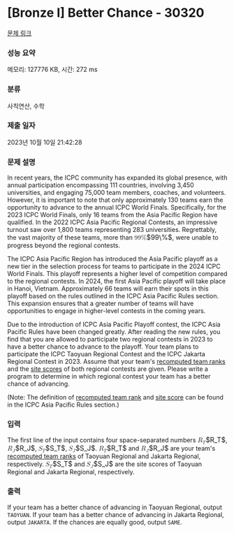 # [Bronze I] Better Chance - 30320 

[문제 링크](https://www.acmicpc.net/problem/30320) 

### 성능 요약

메모리: 127776 KB, 시간: 272 ms

### 분류

사칙연산, 수학

### 제출 일자

2023년 10월 10일 21:42:28

### 문제 설명

<p>In recent years, the ICPC community has expanded its global presence, with annual participation encompassing 111 countries, involving 3,450 universities, and engaging 75,000 team members, coaches, and volunteers. However, it is important to note that only approximately 130 teams earn the opportunity to advance to the annual ICPC World Finals. Specifically, for the 2023 ICPC World Finals, only 16 teams from the Asia Pacific Region have qualified. In the 2022 ICPC Asia Pacific Regional Contests, an impressive turnout saw over 1,800 teams representing 283 universities. Regrettably, the vast majority of these teams, more than <mjx-container class="MathJax" jax="CHTML" style="font-size: 109%; position: relative;"><mjx-math class="MJX-TEX" aria-hidden="true"><mjx-mn class="mjx-n"><mjx-c class="mjx-c39"></mjx-c><mjx-c class="mjx-c39"></mjx-c></mjx-mn><mjx-mi class="mjx-n"><mjx-c class="mjx-c25"></mjx-c></mjx-mi></mjx-math><mjx-assistive-mml unselectable="on" display="inline"><math xmlns="http://www.w3.org/1998/Math/MathML"><mn>99</mn><mi mathvariant="normal">%</mi></math></mjx-assistive-mml><span aria-hidden="true" class="no-mathjax mjx-copytext">$99\%$</span></mjx-container>, were unable to progress beyond the regional contests.</p>

<p>The ICPC Asia Pacific Region has introduced the Asia Pacific playoff as a new tier in the selection process for teams to participate in the 2024 ICPC World Finals. This playoff represents a higher level of competition compared to the regional contests. In 2024, the first Asia Pacific playoff will take place in Hanoi, Vietnam. Approximately 66 teams will earn their spots in this playoff based on the rules outlined in the ICPC Asia Pacific Rules section. This expansion ensures that a greater number of teams will have opportunities to engage in higher-level contests in the coming years.</p>

<p>Due to the introduction of ICPC Asia Pacific Playoff contest, the ICPC Asia Pacific Rules have been changed greatly. After reading the new rules, you find that you are allowed to participate two regional contests in 2023 to have a better chance to advance to the playoff. Your team plans to participate the ICPC Taoyuan Regional Contest and the ICPC Jakarta Regional Contest in 2023. Assume that your team's <u>recomputed team ranks</u> and the <u>site scores</u> of both regional contests are given. Please write a program to determine in which regional contest your team has a better chance of advancing.</p>

<p>(Note: The definition of <u>recomputed team rank</u> and <u>site score</u> can be found in the ICPC Asia Pacific Rules section.)</p>

### 입력 

 <p>The first line of the input contains four space-separated numbers <mjx-container class="MathJax" jax="CHTML" style="font-size: 109%; position: relative;"><mjx-math class="MJX-TEX" aria-hidden="true"><mjx-msub><mjx-mi class="mjx-i"><mjx-c class="mjx-c1D445 TEX-I"></mjx-c></mjx-mi><mjx-script style="vertical-align: -0.15em;"><mjx-mi class="mjx-i" size="s"><mjx-c class="mjx-c1D447 TEX-I"></mjx-c></mjx-mi></mjx-script></mjx-msub></mjx-math><mjx-assistive-mml unselectable="on" display="inline"><math xmlns="http://www.w3.org/1998/Math/MathML"><msub><mi>R</mi><mi>T</mi></msub></math></mjx-assistive-mml><span aria-hidden="true" class="no-mathjax mjx-copytext">$R_T$</span></mjx-container>, <mjx-container class="MathJax" jax="CHTML" style="font-size: 109%; position: relative;"><mjx-math class="MJX-TEX" aria-hidden="true"><mjx-msub><mjx-mi class="mjx-i"><mjx-c class="mjx-c1D445 TEX-I"></mjx-c></mjx-mi><mjx-script style="vertical-align: -0.15em;"><mjx-mi class="mjx-i" size="s"><mjx-c class="mjx-c1D43D TEX-I"></mjx-c></mjx-mi></mjx-script></mjx-msub></mjx-math><mjx-assistive-mml unselectable="on" display="inline"><math xmlns="http://www.w3.org/1998/Math/MathML"><msub><mi>R</mi><mi>J</mi></msub></math></mjx-assistive-mml><span aria-hidden="true" class="no-mathjax mjx-copytext">$R_J$</span></mjx-container>, <mjx-container class="MathJax" jax="CHTML" style="font-size: 109%; position: relative;"><mjx-math class="MJX-TEX" aria-hidden="true"><mjx-msub><mjx-mi class="mjx-i"><mjx-c class="mjx-c1D446 TEX-I"></mjx-c></mjx-mi><mjx-script style="vertical-align: -0.15em; margin-left: -0.032em;"><mjx-mi class="mjx-i" size="s"><mjx-c class="mjx-c1D447 TEX-I"></mjx-c></mjx-mi></mjx-script></mjx-msub></mjx-math><mjx-assistive-mml unselectable="on" display="inline"><math xmlns="http://www.w3.org/1998/Math/MathML"><msub><mi>S</mi><mi>T</mi></msub></math></mjx-assistive-mml><span aria-hidden="true" class="no-mathjax mjx-copytext">$S_T$</span></mjx-container>, <mjx-container class="MathJax" jax="CHTML" style="font-size: 109%; position: relative;"><mjx-math class="MJX-TEX" aria-hidden="true"><mjx-msub><mjx-mi class="mjx-i"><mjx-c class="mjx-c1D446 TEX-I"></mjx-c></mjx-mi><mjx-script style="vertical-align: -0.15em; margin-left: -0.032em;"><mjx-mi class="mjx-i" size="s"><mjx-c class="mjx-c1D43D TEX-I"></mjx-c></mjx-mi></mjx-script></mjx-msub></mjx-math><mjx-assistive-mml unselectable="on" display="inline"><math xmlns="http://www.w3.org/1998/Math/MathML"><msub><mi>S</mi><mi>J</mi></msub></math></mjx-assistive-mml><span aria-hidden="true" class="no-mathjax mjx-copytext">$S_J$</span></mjx-container>. <mjx-container class="MathJax" jax="CHTML" style="font-size: 109%; position: relative;"><mjx-math class="MJX-TEX" aria-hidden="true"><mjx-msub><mjx-mi class="mjx-i"><mjx-c class="mjx-c1D445 TEX-I"></mjx-c></mjx-mi><mjx-script style="vertical-align: -0.15em;"><mjx-mi class="mjx-i" size="s"><mjx-c class="mjx-c1D447 TEX-I"></mjx-c></mjx-mi></mjx-script></mjx-msub></mjx-math><mjx-assistive-mml unselectable="on" display="inline"><math xmlns="http://www.w3.org/1998/Math/MathML"><msub><mi>R</mi><mi>T</mi></msub></math></mjx-assistive-mml><span aria-hidden="true" class="no-mathjax mjx-copytext">$R_T$</span></mjx-container> and <mjx-container class="MathJax" jax="CHTML" style="font-size: 109%; position: relative;"><mjx-math class="MJX-TEX" aria-hidden="true"><mjx-msub><mjx-mi class="mjx-i"><mjx-c class="mjx-c1D445 TEX-I"></mjx-c></mjx-mi><mjx-script style="vertical-align: -0.15em;"><mjx-mi class="mjx-i" size="s"><mjx-c class="mjx-c1D43D TEX-I"></mjx-c></mjx-mi></mjx-script></mjx-msub></mjx-math><mjx-assistive-mml unselectable="on" display="inline"><math xmlns="http://www.w3.org/1998/Math/MathML"><msub><mi>R</mi><mi>J</mi></msub></math></mjx-assistive-mml><span aria-hidden="true" class="no-mathjax mjx-copytext">$R_J$</span></mjx-container> are your team's <u>recomputed team ranks</u> of Taoyuan Regional and Jakarta Regional, respectively. <mjx-container class="MathJax" jax="CHTML" style="font-size: 109%; position: relative;"><mjx-math class="MJX-TEX" aria-hidden="true"><mjx-msub><mjx-mi class="mjx-i"><mjx-c class="mjx-c1D446 TEX-I"></mjx-c></mjx-mi><mjx-script style="vertical-align: -0.15em; margin-left: -0.032em;"><mjx-mi class="mjx-i" size="s"><mjx-c class="mjx-c1D447 TEX-I"></mjx-c></mjx-mi></mjx-script></mjx-msub></mjx-math><mjx-assistive-mml unselectable="on" display="inline"><math xmlns="http://www.w3.org/1998/Math/MathML"><msub><mi>S</mi><mi>T</mi></msub></math></mjx-assistive-mml><span aria-hidden="true" class="no-mathjax mjx-copytext">$S_T$</span></mjx-container> and <mjx-container class="MathJax" jax="CHTML" style="font-size: 109%; position: relative;"><mjx-math class="MJX-TEX" aria-hidden="true"><mjx-msub><mjx-mi class="mjx-i"><mjx-c class="mjx-c1D446 TEX-I"></mjx-c></mjx-mi><mjx-script style="vertical-align: -0.15em; margin-left: -0.032em;"><mjx-mi class="mjx-i" size="s"><mjx-c class="mjx-c1D43D TEX-I"></mjx-c></mjx-mi></mjx-script></mjx-msub></mjx-math><mjx-assistive-mml unselectable="on" display="inline"><math xmlns="http://www.w3.org/1998/Math/MathML"><msub><mi>S</mi><mi>J</mi></msub></math></mjx-assistive-mml><span aria-hidden="true" class="no-mathjax mjx-copytext">$S_J$</span></mjx-container> are the site scores of Taoyuan Regional and Jakarta Regional, respectively.</p>

### 출력 

 <p>If your team has a better chance of advancing in Taoyuan Regional, output <code>TAOYUAN</code>. If your team has a better chance of advancing in Jakarta Regional, output <code>JAKARTA</code>. If the chances are equally good, output <code>SAME</code>.</p>

